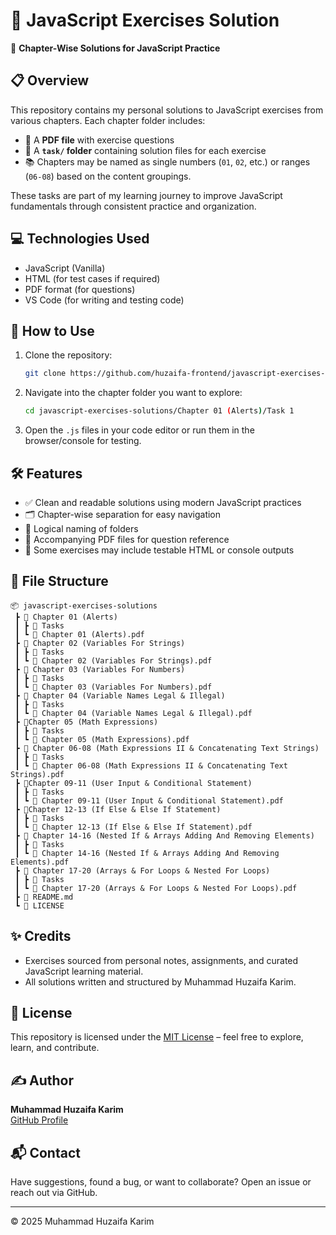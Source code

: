 # 📘 JavaScript Exercises Solution

📁 **Chapter-Wise Solutions for JavaScript Practice**

## 📋 Overview

This repository contains my personal solutions to JavaScript exercises from various chapters. Each chapter folder includes:

- 📝 A **PDF file** with exercise questions
- 📂 A **`task/` folder** containing solution files for each exercise
- 📚 Chapters may be named as single numbers (`01`, `02`, etc.) or ranges (`06-08`) based on the content groupings.

These tasks are part of my learning journey to improve JavaScript fundamentals through consistent practice and organization.

## 💻 Technologies Used

- JavaScript (Vanilla)
- HTML (for test cases if required)
- PDF format (for questions)
- VS Code (for writing and testing code)

## 🚀 How to Use

1. Clone the repository:
   ```bash
   git clone https://github.com/huzaifa-frontend/javascript-exercises-solutions.git
   ```
2. Navigate into the chapter folder you want to explore:
   ```bash
   cd javascript-exercises-solutions/Chapter 01 (Alerts)/Task 1
   ```
3. Open the `.js` files in your code editor or run them in the browser/console for testing.

## 🛠️ Features

- ✅ Clean and readable solutions using modern JavaScript practices
- 🗂️ Chapter-wise separation for easy navigation
- 🧠 Logical naming of folders
- 📎 Accompanying PDF files for question reference
- 🧪 Some exercises may include testable HTML or console outputs

## 📁 File Structure

```
📦 javascript-exercises-solutions
 ┣ 📂 Chapter 01 (Alerts)
 ┃ ┣ 📂 Tasks
 ┃ ┗ 📄 Chapter 01 (Alerts).pdf
 ┣ 📂 Chapter 02 (Variables For Strings)
 ┃ ┣ 📂 Tasks
 ┃ ┗ 📄 Chapter 02 (Variables For Strings).pdf
 ┣ 📂 Chapter 03 (Variables For Numbers)
 ┃ ┣ 📂 Tasks
 ┃ ┗ 📄 Chapter 03 (Variables For Numbers).pdf
 ┣ 📂 Chapter 04 (Variable Names Legal & Illegal)
 ┃ ┣ 📂 Tasks
 ┃ ┗ 📄 Chapter 04 (Variable Names Legal & Illegal).pdf
 ┣ 📂Chapter 05 (Math Expressions)
 ┃ ┣ 📂 Tasks
 ┃ ┗ 📄 Chapter 05 (Math Expressions).pdf
 ┣ 📂 Chapter 06-08 (Math Expressions II & Concatenating Text Strings)
 ┃ ┣ 📂 Tasks
 ┃ ┗ 📄 Chapter 06-08 (Math Expressions II & Concatenating Text Strings).pdf
 ┣ 📂Chapter 09-11 (User Input & Conditional Statement)
 ┃ ┣ 📂 Tasks
 ┃ ┗ 📄 Chapter 09-11 (User Input & Conditional Statement).pdf
 ┣ 📂Chapter 12-13 (If Else & Else If Statement)
 ┃ ┣ 📂 Tasks
 ┃ ┗ 📄 Chapter 12-13 (If Else & Else If Statement).pdf
 ┣ 📂 Chapter 14-16 (Nested If & Arrays Adding And Removing Elements)
 ┃ ┣ 📂 Tasks
 ┃ ┗ 📄 Chapter 14-16 (Nested If & Arrays Adding And Removing Elements).pdf
 ┣ 📂 Chapter 17-20 (Arrays & For Loops & Nested For Loops)
 ┃ ┣ 📂 Tasks
 ┃ ┗ 📄 Chapter 17-20 (Arrays & For Loops & Nested For Loops).pdf
 ┣ 📄 README.md
 ┗ 📄 LICENSE
```

## ✨ Credits

- Exercises sourced from personal notes, assignments, and curated JavaScript learning material.
- All solutions written and structured by Muhammad Huzaifa Karim.

## 📄 License

This repository is licensed under the [MIT License](LICENSE) – feel free to explore, learn, and contribute.

## ✍️ Author

**Muhammad Huzaifa Karim**  
[GitHub Profile](https://github.com/huzaifakarim1)

## 📬 Contact

Have suggestions, found a bug, or want to collaborate? Open an issue or reach out via GitHub.

---

© 2025 Muhammad Huzaifa Karim
